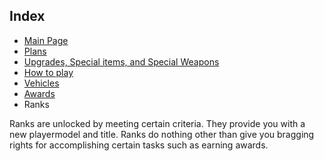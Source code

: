 ## Index ##
  * [Main Page](http://code.google.com/p/gfplus/)
  * [Plans](plans.md)
  * [Upgrades, Special items, and Special Weapons](Specials.md)
  * [How to play](Gameplay.md)
  * [Vehicles](Vehicles.md)
  * [Awards](Awards.md)
  * Ranks

Ranks are unlocked by meeting certain criteria. They provide you with a new playermodel and title. Ranks do nothing other than give you bragging rights for accomplishing certain tasks such as earning awards.